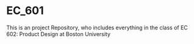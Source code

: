 # EC_601
This is an project Repository, who includes everything in the class of EC 602:  Product Design at Boston University
